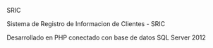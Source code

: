 SRIC

Sistema de Registro de Informacion de Clientes - SRIC

Desarrollado en PHP conectado con base de datos SQL Server 2012
